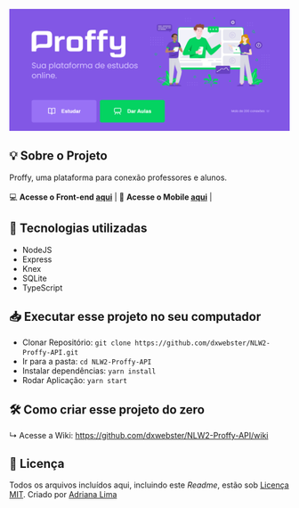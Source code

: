 <p align="center">
  <img src="readme/Home.png"/>
</p>


## 💡 Sobre o Projeto

Proffy, uma plataforma para conexão professores e alunos.<br><br>
💻 **Acesse o Front-end [aqui](https://github.com/dxwebster/NLW2-Proffy/tree/master/web)** | 
📱 **Acesse o Mobile [aqui](https://github.com/dxwebster/NLW2-Proffy/tree/master/mobile)** |

## 🚀 Tecnologias utilizadas

- NodeJS
- Express
- Knex
- SQLite
- TypeScript

## 📥 Executar esse projeto no seu computador

- Clonar Repositório: `git clone https://github.com/dxwebster/NLW2-Proffy-API.git`
- Ir para a pasta: `cd NLW2-Proffy-API`
- Instalar dependências: `yarn install`
- Rodar Aplicação: `yarn start`

## 🛠 Como criar esse projeto do zero
↳ Acesse a Wiki: https://github.com/dxwebster/NLW2-Proffy-API/wiki

## 📕 Licença

Todos os arquivos incluídos aqui, incluindo este _Readme_, estão sob [Licença MIT](./LICENSE).
Criado por [Adriana Lima](https://github.com/dxwebster)
